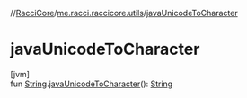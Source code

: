 //[RacciCore](../../index.md)/[me.racci.raccicore.utils](index.md)/[javaUnicodeToCharacter](java-unicode-to-character.md)

# javaUnicodeToCharacter

[jvm]\
fun [String](https://kotlinlang.org/api/latest/jvm/stdlib/kotlin/-string/index.html).[javaUnicodeToCharacter](java-unicode-to-character.md)(): [String](https://kotlinlang.org/api/latest/jvm/stdlib/kotlin/-string/index.html)
